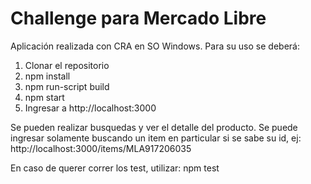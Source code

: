 # Challenge para Mercado Libre

Aplicación realizada con CRA en SO Windows. Para su uso se deberá:

1. Clonar el repositorio
2. npm install
3. npm run-script build
4. npm start
5. Ingresar a http://localhost:3000

Se pueden realizar busquedas y ver el detalle del producto. Se puede ingresar solamente buscando un item en particular si se sabe su id, ej: http://localhost:3000/items/MLA917206035

En caso de querer correr los test, utilizar: npm test
